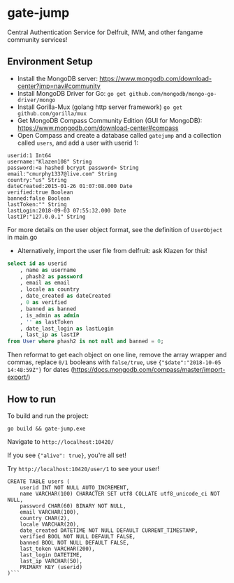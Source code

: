 # gate-jump
Central Authentication Service for Delfruit, IWM, and other fangame community services!

## Environment Setup

* Install the MongoDB server: https://www.mongodb.com/download-center?jmp=nav#community
* Install MongoDB Driver for Go: `go get github.com/mongodb/mongo-go-driver/mongo`
* Install Gorilla-Mux (golang http server framework) `go get github.com/gorilla/mux`
* Get MongoDB Compass Community Edition (GUI for MongoDB): https://www.mongodb.com/download-center#compass
* Open Compass and create a database called `gatejump` and a collection called `users`, and add a user with userid 1:

```
userid:1 Int64
username:"Klazen108" String
password:<a hashed bcrypt password> String
email:"cmurphy1337@live.com" String
country:"us" String
dateCreated:2015-01-26 01:07:08.000 Date
verified:true Boolean
banned:false Boolean
lastToken:"" String
lastLogin:2018-09-03 07:55:32.000 Date
lastIP:"127.0.0.1" String
```
For more details on the user object format, see the definition of `UserObject` in main.go

* Alternatively, import the user file from delfruit: ask Klazen for this!
```sql
select id as userid
    , name as username
    , phash2 as password
    , email as email
    , locale as country
    , date_created as dateCreated
    , 0 as verified
    , banned as banned
    , is_admin as admin
    , '' as lastToken
    , date_last_login as lastLogin
    , last_ip as lastIP
from User where phash2 is not null and banned = 0;
```

Then reformat to get each object on one line, remove the array wrapper and commas, replace `0/1` booleans with `false/true`, use `{"$date":"2018-10-05 14:48:59Z"}` for dates (https://docs.mongodb.com/compass/master/import-export/)

## How to run

To build and run the project:

```shell
go build && gate-jump.exe
```

Navigate to `http://localhost:10420/`

If you see `{"alive": true}`, you're all set!

Try `http://localhost:10420/user/1` to see your user!

```
CREATE TABLE users (
    userid INT NOT NULL AUTO_INCREMENT,
    name VARCHAR(100) CHARACTER SET utf8 COLLATE utf8_unicode_ci NOT NULL,
    password CHAR(60) BINARY NOT NULL,
    email VARCHAR(100),
    country CHAR(2),
    locale VARCHAR(20),
    date_created DATETIME NOT NULL DEFAULT CURRENT_TIMESTAMP,
    verified BOOL NOT NULL DEFAULT FALSE,
    banned BOOL NOT NULL DEFAULT FALSE,
    last_token VARCHAR(200),
    last_login DATETIME,
    last_ip VARCHAR(50),
    PRIMARY KEY (userid)
)```